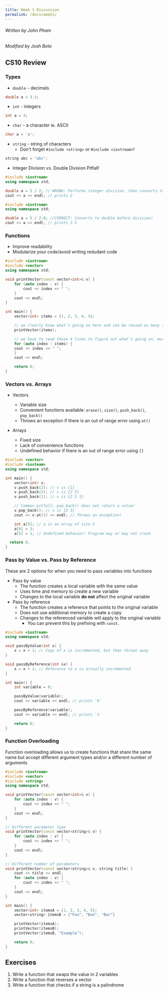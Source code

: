 ```yaml
---
title: Week 1 Discussion
permalink: /docs/week1/
---
```


###### Written by John Pham
###### Modified by Josh Beto

## CS10 Review

### Types
* `double` - decimals
```cpp
double a = 3.3;
```
* `int` - integers
```cpp
int a = 3;
```
* `char` - a character ie. ASCII
```cpp
char a = 'a';
```
* `string` - string of characters
  * Don't forget `#include <string>` or `#include <iostream>`!
```cpp
string abc = "abc";
```

* Integer Division vs. Double Division Pitfall!
```cpp
#include <iostream>
using namespace std;

double a = 5 / 2; // WRONG: Performs integer division, then converts to double!
cout << a << endl; // prints 2
```

```cpp
#include <iostream>
using namespace std;

double a = 5 / 2.0; //CORRECT: Converts to double before division!
cout << a << endl; // prints 2.5
```

### Functions

* Improve readability
* Modularize your code/avoid writing redudant code

```cpp
#include <iostream>
#include <vector>
using namespace std;

void printVector(const vector<int>& v) {
    for (auto index : v) {
        cout << index << " ";
    }
    cout << endl;
}

int main() {
    vector<int> items = {1, 2, 3, 4, 5};

    // we clearly know what's going on here and can be reused as many times as needed
    printVector(items);

    // we have to read these 4 lines to figure out what's going on, must copy-paste to keep printing vector
    for (auto index : items) {
    cout << index << " ";
    }
    cout << endl;

    return 0;
}
```

### Vectors vs. Arrays

* Vectors
  * Variable size
  * Convenient functions available: `erase()`, `size()`, `push_back()`, `pop_back()`
  * Throws an exception if there is an out of range error using `at()`

* Arrays
  * Fixed size
  * Lack of convenience functions
  * Undefined behavior if there is an out of range error using `[]`

```cpp
#include <vector>
#include <iosteam>
using namespace std;

int main() {
    vector<int> v;
    v.push_back(2); // v is {1}
    v.push_back(5); // v is {2 5}
    v.push_back(1); // v is {2 5 1}

    // Common pitfall: pop_back() does not return a value!
    v.pop_back(); // v is {2 5}
    cout << v.at(2) << endl; // Throws an exception!

    int a[5]; // a is an array of size 5
    a[0] = 3;
    a[5] = 1; // Undefined behavior! Program may or may not crash

  return 0;
}
```

### Pass by Value vs. Pass by Reference

These are 2 options for when you need to pass variables into functions

* Pass by value
  * The function creates a local variable with the same value
  * Uses time and memory to create a new variable
  * Changes to the local variable **do not** affect the original variable
* Pass by reference
  * The function creates a reference that points to the original variable
  * Does not use additional memory to create a copy
  * Changes to the referenced variable will apply to the original variable
    * You can prevent this by prefixing with `const`.

```cpp
#include <iostream>
using namespace std;

void passByValue(int x) {
    x = x + 1; // Copy of x is incremented, but then thrown away
}

void passByReference(int &x) {
    x = x + 1; // Reference to x is actually incremented
}

int main() {
    int variable = 0;

    passByValue(variable);
    cout << variable << endl; // prints '0'

    passByReference(variable);
    cout << variable << endl; // prints '1'

    return 0;
}

```


### Function Overloading

Function overloading allows us to create functions that share the same name but accept different argument types
and/or a different number of arguments

```cpp
#include <iostream>
#include <vector>
#include <string>
using namespace std;

void printVector(const vector<int>& v) {
    for (auto index : v) {
        cout << index << " ";
    }
    cout << endl;
}

// Different parameter type
void printVector(const vector<string>& v) {
    for (auto index : v) {
        cout << index << " ";
    }
    cout << endl;
}

// Different number of parameters
void printVector(const vector<string>& v, string title) {
    cout << title << endl;
    for (auto index : v) {
        cout << index << " ";
    }
    cout << endl;
}

int main() {
    vector<int> itemsA = {1, 2, 3, 4, 5};
    vector<string> itemsB = {"Foo", "Boo", "Bar"}

    printVector(itemsA);
    printVector(itemsB);
    printVector(itemsB, "Example");

    return 0;
}
```

## Exercises

1. Write a function that swaps the value in 2 variables
2. Write a function that reverses a vector
3. Write a function that checks if a string is a palindrome
